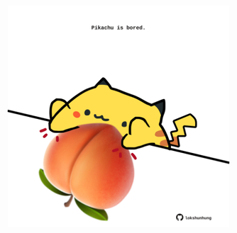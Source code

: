 <!-- built at 06/12/2023, 07:00:49 UTC -->
<p align="center">
  <img width="500" height="500" src="./ReadmeImage.svg">
</p>
